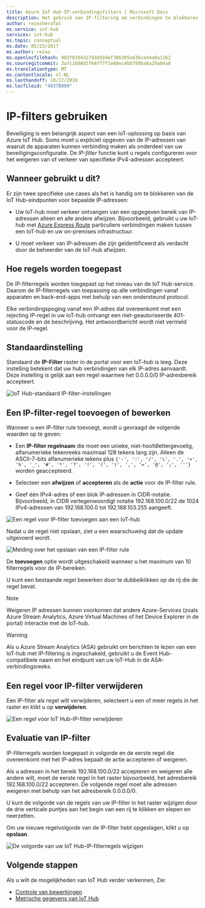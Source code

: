 ```yaml
---
title: Azure IoT Hub-IP-verbindingsfilters | Microsoft Docs
description: Het gebruik van IP-filtering om verbindingen te blokkeren van bepaalde IP-adressen voor uw Azure-IoT-hub. U kunt verbindingen van afzonderlijke of bereiken van IP-adressen blokkeren.
author: rezasherafat
ms.service: iot-hub
services: iot-hub
ms.topic: conceptual
ms.date: 05/23/2017
ms.author: rezas
ms.openlocfilehash: 903f8284327d3d5b9ef386305a436ce44a8a11b2
ms.sourcegitcommit: 3a7c1688d1f64ff7f1e68ec4bb799ba8a29a04a8
ms.translationtype: MT
ms.contentlocale: nl-NL
ms.lasthandoff: 10/17/2018
ms.locfileid: "49378099"
---
```

# <a name="use-ip-filters"></a>IP-filters gebruiken

Beveiliging is een belangrijk aspect van een IoT-oplossing op basis van Azure IoT Hub. Soms moet u expliciet opgeven van de IP-adressen van waaruit de apparaten kunnen verbinding maken als onderdeel van uw beveiligingsconfiguratie. De *IP-filter* functie kunt u regels configureren voor het weigeren van of verkeer van specifieke IPv4-adressen accepteert.

## <a name="when-to-use"></a>Wanneer gebruikt u dit?

Er zijn twee specifieke use cases als het is handig om te blokkeren van de IoT Hub-eindpunten voor bepaalde IP-adressen:

* Uw IoT-hub moet verkeer ontvangen van een opgegeven bereik van IP-adressen alleen en alle andere afwijzen. Bijvoorbeeld, gebruikt u uw IoT-hub met [Azure Express Route](https://azure.microsoft.com/documentation/articles/expressroute-faqs/#supported-services) particuliere verbindingen maken tussen een IoT-hub en uw on-premises infrastructuur.

* U moet verkeer van IP-adressen die zijn geïdentificeerd als verdacht door de beheerder van de IoT-hub afwijzen.

## <a name="how-filter-rules-are-applied"></a>Hoe regels worden toegepast

De IP-filterregels worden toegepast op het niveau van de IoT Hub-service. Daarom de IP-filterregels van toepassing op alle verbindingen vanaf apparaten en back-end-apps met behulp van een ondersteund protocol.

Elke verbindingspoging vanaf een IP-adres dat overeenkomt met een rejecting IP-regel in uw IoT-hub ontvangt een niet-geautoriseerde 401-statuscode en de beschrijving. Het antwoordbericht wordt niet vermeld voor de IP-regel.

## <a name="default-setting"></a>Standaardinstelling

Standaard de **IP-Filter** raster in de portal voor een IoT-hub is leeg. Deze instelling betekent dat uw hub verbindingen van elk IP-adres aanvaardt. Deze instelling is gelijk aan een regel waarmee het 0.0.0.0/0 IP-adresbereik accepteert.

![IoT Hub-standaard IP-filter-instellingen](./media/iot-hub-ip-filtering/ip-filter-default.png)

## <a name="add-or-edit-an-ip-filter-rule"></a>Een IP-filter-regel toevoegen of bewerken

Wanneer u een IP-filter rule toevoegt, wordt u gevraagd de volgende waarden op te geven:

* Een **IP-filter regelnaam** die moet een unieke, niet-hoofdlettergevoelig, alfanumerieke tekenreeks maximaal 128 tekens lang zijn. Alleen de ASCII-7-bits alfanumerieke tekens plus `{'-', ':', '/', '\', '.', '+', '%', '_', '#', '*', '?', '!', '(', ')', ',', '=', '@', ';', '''}` worden geaccepteerd.

* Selecteer een **afwijzen** of **accepteren** als de **actie** voor de IP-filter rule.

* Geef één IPv4-adres of een blok IP-adressen in CIDR-notatie. Bijvoorbeeld, in CIDR vertegenwoordigt notatie 192.168.100.0/22 de 1024 IPv4-adressen van 192.168.100.0 tot 192.168.103.255 aangeeft.

![Een regel voor IP-filter toevoegen aan een IoT-hub](./media/iot-hub-ip-filtering/ip-filter-add-rule.png)

Nadat u de regel niet opslaan, ziet u een waarschuwing dat de update uitgevoerd wordt.

![Melding over het opslaan van een IP-filter rule](./media/iot-hub-ip-filtering/ip-filter-save-new-rule.png)

De **toevoegen** optie wordt uitgeschakeld wanneer u het maximum van 10 filterregels voor de IP-bereiken.

U kunt een bestaande regel bewerken door te dubbelklikken op de rij die de regel bevat.

> [!NOTE]
> Weigeren IP adressen kunnen voorkomen dat andere Azure-Services (zoals Azure Stream Analytics, Azure Virtual Machines of het Device Explorer in de portal) interactie met de IoT-hub.

> [!WARNING]
> Als u Azure Stream Analytics (ASA) gebruikt om berichten te lezen van een IoT-hub met IP-filtering is ingeschakeld, gebruikt u de Event Hub-compatibele naam en het eindpunt van uw IoT-Hub in de ASA-verbindingsreeks.

## <a name="delete-an-ip-filter-rule"></a>Een regel voor IP-filter verwijderen

Een IP-filter als regel wilt verwijderen, selecteert u een of meer regels in het raster en klikt u op **verwijderen**.

![Een regel voor IoT Hub-IP-filter verwijderen](./media/iot-hub-ip-filtering/ip-filter-delete-rule.png)

## <a name="ip-filter-rule-evaluation"></a>Evaluatie van IP-filter

IP-filterregels worden toegepast in volgorde en de eerste regel die overeenkomt met het IP-adres bepaalt de actie accepteren of weigeren.

Als u adressen in het bereik 192.168.100.0/22 accepteren en weigeren alle andere wilt, moet de eerste regel in het raster bijvoorbeeld, het adresbereik 192.168.100.0/22 accepteren. De volgende regel moet alle adressen weigeren met behulp van het adresbereik 0.0.0.0/0.

U kunt de volgorde van de regels van uw IP-filter in het raster wijzigen door de drie verticale puntjes aan het begin van een rij te klikken en slepen en neerzetten.

Om uw nieuwe regelvolgorde van de IP-filter hebt opgeslagen, klikt u op **opslaan**.

![De volgorde van uw IoT Hub-IP-filterregels wijzigen](./media/iot-hub-ip-filtering/ip-filter-rule-order.png)

## <a name="next-steps"></a>Volgende stappen

Als u wilt de mogelijkheden van IoT Hub verder verkennen, Zie:

* [Controle van bewerkingen](iot-hub-operations-monitoring.md)
* [Metrische gegevens van IoT Hub](iot-hub-metrics.md)